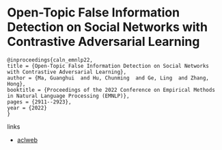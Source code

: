# Open-Topic False Information Detection on Social Networks with Contrastive Adversarial Learning

```
@inproceedings{caln_emnlp22,
title = {Open-Topic False Information Detection on Social Networks with Contrastive Adversarial Learning},
author = {Ma, Guanghui  and Hu, Chunming  and Ge, Ling  and Zhang, Hong},
booktitle = {Proceedings of the 2022 Conference on Empirical Methods in Natural Language Processing (EMNLP)},
pages = {2911--2923},
year = {2022}
}
```

links
- [aclweb](https://aclanthology.org/2022.emnlp-main.188)
